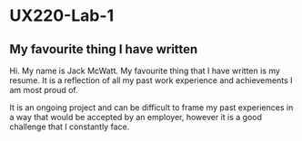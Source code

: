 # UX220-Lab-1
## My favourite thing I have written

Hi. My name is Jack McWatt. My favourite thing that I have written is my resume. It is a reflection of all my past work experience and achievements I am most proud of.

It is an ongoing project and can be difficult to frame my past experiences in a way that would be accepted by an employer, however it is a good challenge that I constantly face.